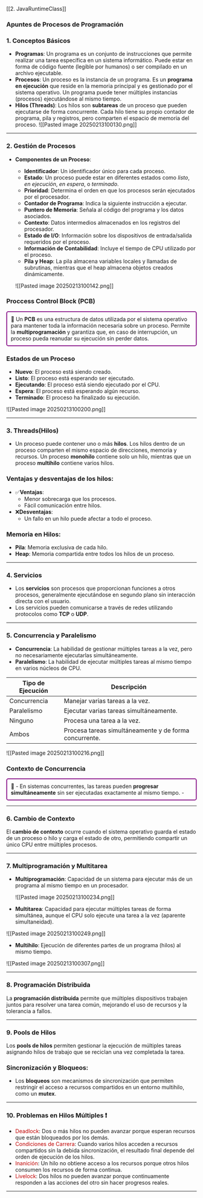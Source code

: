 [[2. JavaRuntimeClass]]
### Apuntes de Procesos de Programación

### 1. Conceptos Básicos

- **Programas**: Un programa es un conjunto de instrucciones que permite realizar una tarea específica en un sistema informático. Puede estar en forma de código fuente (legible por humanos) o ser compilado en un archivo ejecutable.
- **Procesos**: Un proceso es la instancia de un programa. Es un **programa en ejecución** que reside en la memoria principal y es gestionado por el sistema operativo. Un programa puede tener múltiples instancias (procesos) ejecutándose al mismo tiempo.
- **Hilos (Threads)**: Los hilos son **subtareas** de un proceso que pueden ejecutarse de forma concurrente. Cada hilo tiene su propio contador de programa, pila y registros, pero comparten el espacio de memoria del proceso.
![[Pasted image 20250213100130.png]]

---

### 2. Gestión de Procesos

- **Componentes de un Proceso**:
    
    - **Identificador**: Un identificador único para cada proceso.
    - **Estado**: Un proceso puede estar en diferentes estados como _listo_, _en ejecución_, _en espera_, o _terminado_.
    - **Prioridad**: Determina el orden en que los procesos serán ejecutados por el procesador.
    - **Contador de Programa**: Indica la siguiente instrucción a ejecutar.
    - **Puntero de Memoria**: Señala al código del programa y los datos asociados.
    - **Contexto**: Datos intermedios almacenados en los registros del procesador.
    - **Estado de I/O**: Información sobre los dispositivos de entrada/salida requeridos por el proceso.
    - **Información de Contabilidad**: Incluye el tiempo de CPU utilizado por el proceso.
    - **Pila y Heap**: La pila almacena variables locales y llamadas de subrutinas, mientras que el heap almacena objetos creados dinámicamente.
    
    ![[Pasted image 20250213100142.png]]
    

### **Proccess Control Block (PCB)**

<aside style="border: 2px solid purple; padding: 10px; border-radius: 5px;"> 📖
Un <b>PCB</b> es una estructura de datos utilizada por el sistema operativo para mantener toda la información necesaria sobre un proceso. Permite la <b>multiprogramación</b> y garantiza que, en caso de interrupción, un proceso pueda reanudar su ejecución sin perder datos.
</aside>

### **Estados de un Proceso**

- **Nuevo**: El proceso está siendo creado.
- **Listo**: El proceso está esperando ser ejecutado.
- **Ejecutando**: El proceso está siendo ejecutado por el CPU.
- **Espera**: El proceso está esperando algún recurso.
- **Terminado**: El proceso ha finalizado su ejecución.

![[Pasted image 20250213100200.png]]

---

### 3. **Threads(Hilos)**

- Un proceso puede contener uno o más **hilos**. Los hilos dentro de un proceso comparten el mismo espacio de direcciones, memoria y recursos. Un proceso **monohilo** contiene solo un hilo, mientras que un proceso **multihilo** contiene varios hilos.

### **Ventajas y desventajas de los hilos**:

- ✅**Ventajas**:
    - Menor sobrecarga que los procesos.
    - Fácil comunicación entre hilos.
- ❌**Desventajas**:
    - Un fallo en un hilo puede afectar a todo el proceso.

### **Memoria en Hilos**:

- **Pila**: Memoria exclusiva de cada hilo.
- **Heap**: Memoria compartida entre todos los hilos de un proceso.

---

### 4. Servicios

- Los **servicios** son procesos que proporcionan funciones a otros procesos, generalmente ejecutándose en segundo plano sin interacción directa con el usuario.
- Los servicios pueden comunicarse a través de redes utilizando protocolos como **TCP** o **UDP**.

---

### 5. Concurrencia y Paralelismo

- **Concurrencia**: La habilidad de gestionar múltiples tareas a la vez, pero no necesariamente ejecutarlas simultáneamente.
- **Paralelismo**: La habilidad de ejecutar múltiples tareas al mismo tiempo en varios núcleos de CPU.

|Tipo de Ejecución|Descripción|
|---|---|
|Concurrencia|Manejar varias tareas a la vez.|
|Paralelismo|Ejecutar varias tareas simultáneamente.|
|Ninguno|Procesa una tarea a la vez.|
|Ambos|Procesa tareas simultáneamente y de forma concurrente.|

![[Pasted image 20250213100216.png]]

### **Contexto de Concurrencia**

<aside style="border: 2px solid purple; padding: 10px; border-radius: 5px;"> 📖
- En sistemas concurrentes, las tareas pueden <b>progresar simultáneamente</b> sin ser ejecutadas exactamente al mismo tiempo. 
- </aside>

---

### 6. Cambio de Contexto

El **cambio de contexto** ocurre cuando el sistema operativo guarda el estado de un proceso o hilo y carga el estado de otro, permitiendo compartir un único CPU entre múltiples procesos.

---

### 7. Multiprogramación y Multitarea

- **Multiprogramación**: Capacidad de un sistema para ejecutar más de un programa al mismo tiempo en un procesador.
    
    ![[Pasted image 20250213100234.png]]
    
- **Multitarea**: Capacidad para ejecutar múltiples tareas de forma simultánea, aunque el CPU solo ejecute una tarea a la vez (aparente simultaneidad).

![[Pasted image 20250213100249.png]]

- **Multihilo**: Ejecución de diferentes partes de un programa (hilos) al mismo tiempo.

![[Pasted image 20250213100307.png]]

---

### 8. Programación Distribuida

La **programación distribuida** permite que múltiples dispositivos trabajen juntos para resolver una tarea común, mejorando el uso de recursos y la tolerancia a fallos.

---

### 9. Pools de Hilos

Los **pools de hilos** permiten gestionar la ejecución de múltiples tareas asignando hilos de trabajo que se reciclan una vez completada la tarea.

### **Sincronización y Bloqueos**:

- Los **bloqueos** son mecanismos de sincronización que permiten restringir el acceso a recursos compartidos en un entorno multihilo, como un **mutex**.

---

### 10. Problemas en Hilos Múltiples ❗

- <span style="color:rgb(192, 0, 0)">Deadlock</span>: Dos o más hilos no pueden avanzar porque esperan recursos que están bloqueados por los demás.
- <span style="color:rgb(192, 0, 0)">Condiciones de Carrera</span>: Cuando varios hilos acceden a recursos compartidos sin la debida sincronización, el resultado final depende del orden de ejecución de los hilos.
- <span style="color:rgb(192, 0, 0)">Inanición</span>: Un hilo no obtiene acceso a los recursos porque otros hilos consumen los recursos de forma continua.
- <span style="color:rgb(192, 0, 0)">Livelock</span>: Dos hilos no pueden avanzar porque continuamente responden a las acciones del otro sin hacer progresos reales.

---